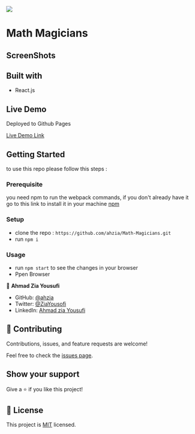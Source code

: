 
![](https://img.shields.io/badge/Microverse-blueviolet)

# Math Magicians

> 
## ScreenShots


## Built with

- React.js

## Live Demo

Deployed to Github Pages

[Live Demo Link]()

## Getting Started

to use this repo please follow this steps : 

### Prerequisite
you need npm to run the webpack commands, if you don't already have it go to this link to install it in your machine [npm](https://docs.npmjs.com/downloading-and-installing-node-js-and-npm)
### Setup

- clone the repo : `https://github.com/ahzia/Math-Magicians.git`
- run `npm i`
### Usage
- run `npm start` to see the changes in your browser
- Ppen Browser


👤 **Ahmad Zia Yousufi**
- GitHub: [@ahzia](https://github.com/ahzia)
- Twitter: [@ZiaYousofi](https://twitter.com/ZiaYousofi)
- LinkedIn: [Ahmad zia Yousufi](https://www.linkedin.com/in/ah-ziayosfi/)
## 🤝 Contributing

Contributions, issues, and feature requests are welcome!

Feel free to check the [issues page](../../issues/).

## Show your support

Give a ⭐️ if you like this project!

## 📝 License

This project is [MIT](./MIT.md) licensed.
